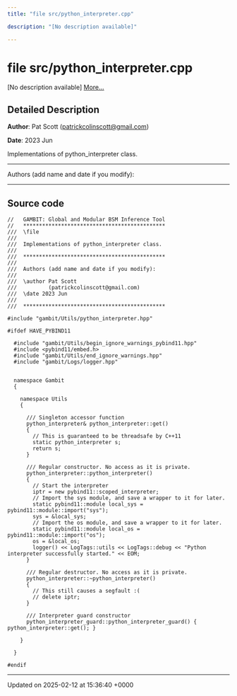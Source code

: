 ```yaml
---
title: "file src/python_interpreter.cpp"

description: "[No description available]"

---
```


# file src/python_interpreter.cpp

[No description available] [More...](#detailed-description)

## Detailed Description


**Author**: Pat Scott ([patrickcolinscott@gmail.com](mailto:patrickcolinscott@gmail.com)) 

**Date**: 2023 Jun

Implementations of python_interpreter class.



------------------

Authors (add name and date if you modify):



------------------




## Source code

```
//   GAMBIT: Global and Modular BSM Inference Tool
//   *********************************************
///  \file
///
///  Implementations of python_interpreter class.
///
///  *********************************************
///
///  Authors (add name and date if you modify):
///
///  \author Pat Scott
///          (patrickcolinscott@gmail.com)
///  \date 2023 Jun
///
///  *********************************************

#include "gambit/Utils/python_interpreter.hpp"

#ifdef HAVE_PYBIND11

  #include "gambit/Utils/begin_ignore_warnings_pybind11.hpp"
  #include <pybind11/embed.h>
  #include "gambit/Utils/end_ignore_warnings.hpp"
  #include "gambit/Logs/logger.hpp"
  
  
  namespace Gambit
  {
  
    namespace Utils
    {
  
      /// Singleton accessor function 
      python_interpreter& python_interpreter::get()
      {
        // This is guaranteed to be threadsafe by C++11
        static python_interpreter s;
        return s;
      }
  
      /// Regular constructor. No access as it is private.
      python_interpreter::python_interpreter()
      {
        // Start the interpreter
        iptr = new pybind11::scoped_interpreter;
        // Import the sys module, and save a wrapper to it for later.
        static pybind11::module local_sys = pybind11::module::import("sys");
        sys = &local_sys;
        // Import the os module, and save a wrapper to it for later.
        static pybind11::module local_os = pybind11::module::import("os");
        os = &local_os; 
        logger() << LogTags::utils << LogTags::debug << "Python interpreter successfully started." << EOM;                  
      }
      
      /// Regular destructor. No access as it is private.
      python_interpreter::~python_interpreter()
      {
        // This still causes a segfault :(
        // delete iptr;
      }
  
      /// Interpreter guard constructor
      python_interpreter_guard::python_interpreter_guard() { python_interpreter::get(); }
      
    }
  
  }

#endif
```


-------------------------------

Updated on 2025-02-12 at 15:36:40 +0000
